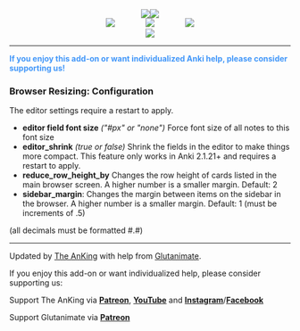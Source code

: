 <center><div style="vertical-align:middle;"><a href="https://www.ankingmed.com"><img src="../../addons21/1435775540/AnKing/AnKingSmall.png"></a><a href="https://www.ankingmed.com"><img src="../../addons21/1435775540/AnKing/TheAnKing.png"></a></div></center>

<center><a href="https://www.facebook.com/ankingmed"><img src="../../addons21/1435775540/AnKing/Facebook.jpg"></a>
&nbsp;&nbsp;&nbsp;&nbsp;&nbsp;&nbsp;&nbsp;&nbsp;&nbsp;&nbsp;&nbsp;&nbsp;&nbsp;<a href="https://www.instagram.com/ankingmed"><img src="../../addons21/1435775540/AnKing/Instagram.jpg"></a>
&nbsp;&nbsp;&nbsp;&nbsp;&nbsp;&nbsp;&nbsp;&nbsp;&nbsp;&nbsp;&nbsp;&nbsp;&nbsp;<a href="https://www.youtube.com/theanking"><img src="../../addons21/1435775540/AnKing/YouTube.jpg"></a></center>

<center><a href="https://www.patreon.com/ankingmed"><img src="../../addons21/1435775540/AnKing/Patreon.jpg"></a></center>

---

<div style="color: #4297F9;"><b>If you enjoy this add-on or want individualized Anki help, please consider supporting us!</b></div>

### Browser Resizing: Configuration

The editor settings require a restart to apply.

- **editor field font size** _("#px" or "none")_ Force font size of all notes to this font size
- **editor_shrink** _(true or false)_ Shrink the fields in the editor to make things more compact. This feature only works in Anki 2.1.21+ and requires a restart to apply.
- **reduce_row_height_by** Changes the row height of cards listed in the main browser screen. A higher number is a smaller margin. Default: 2
- **sidebar_margin**: Changes the margin between items on the sidebar in the browser. A higher number is a smaller margin. Default: 1 (must be increments of .5)

(all decimals must be formatted #.#)

---

Updated by [The AnKing](https://www.ankingmed.com) with help from [Glutanimate](https://www.glutanimate.com). 

If you enjoy this add-on or want individualized help, please consider supporting us:

Support The AnKing via **[Patreon](https://www.patreon.com/ankingmed)**, **[YouTube](https://www.youtube.com/theanking)** and **[Instagram](https://www.instagram.com/ankingmed)**/**[Facebook](https://www.facebook.com/ankingmed)**

Support Glutanimate via **[Patreon](https://www.patreon.com/glutanimate)**